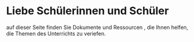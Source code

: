 # Liebe Schülerinnen und Schüler

auf dieser Seite finden Sie Dokumente und Ressourcen , die Ihnen helfen, die Themen des Unterrichts zu veriefen.

